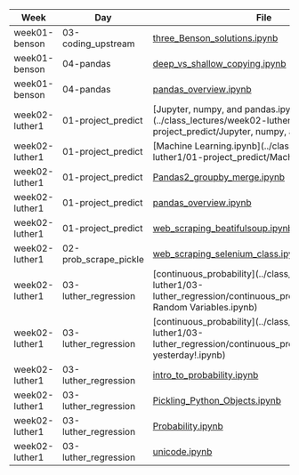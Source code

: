 | Week | Day | File | Line |
|------|-----|------|------|
| week01-benson | 03-coding_upstream | [three_Benson_solutions.ipynb](../class_lectures/week01-benson/03-coding_upstream/three_Benson_solutions.ipynb) | 1 |
| week01-benson | 04-pandas | [deep_vs_shallow_copying.ipynb](../class_lectures/week01-benson/04-pandas/deep_vs_shallow_copying.ipynb) | 2 |
| week01-benson | 04-pandas | [pandas_overview.ipynb](../class_lectures/week01-benson/04-pandas/pandas_overview.ipynb) | 3 |
| week02-luther1 | 01-project_predict | [Jupyter, numpy, and pandas.ipynb](../class_lectures/week02-luther1/01-project_predict/Jupyter, numpy, and pandas.ipynb) | 4 |
| week02-luther1 | 01-project_predict | [Machine Learning.ipynb](../class_lectures/week02-luther1/01-project_predict/Machine Learning.ipynb) | 5 |
| week02-luther1 | 01-project_predict | [Pandas2_groupby_merge.ipynb](../class_lectures/week02-luther1/01-project_predict/Pandas2_groupby_merge.ipynb) | 6 |
| week02-luther1 | 01-project_predict | [pandas_overview.ipynb](../class_lectures/week02-luther1/01-project_predict/pandas_overview.ipynb) | 7 |
| week02-luther1 | 01-project_predict | [web_scraping_beatifulsoup.ipynb](../class_lectures/week02-luther1/01-project_predict/web_scraping_beatifulsoup.ipynb) | 8 |
| week02-luther1 | 02-prob_scrape_pickle | [web_scraping_selenium_class.ipynb](../class_lectures/week02-luther1/02-prob_scrape_pickle/web_scraping_selenium_class.ipynb) | 9 |
| week02-luther1 | 03-luther_regression | [continuous_probability](../class_lectures/week02-luther1/03-luther_regression/continuous_probability/Continuous Random Variables.ipynb) | 10 |
| week02-luther1 | 03-luther_regression | [continuous_probability](../class_lectures/week02-luther1/03-luther_regression/continuous_probability/More from yesterday!.ipynb) | 11 |
| week02-luther1 | 03-luther_regression | [intro_to_probability.ipynb](../class_lectures/week02-luther1/03-luther_regression/intro_to_probability.ipynb) | 12 |
| week02-luther1 | 03-luther_regression | [Pickling_Python_Objects.ipynb](../class_lectures/week02-luther1/03-luther_regression/Pickling_Python_Objects.ipynb) | 13 |
| week02-luther1 | 03-luther_regression | [Probability.ipynb](../class_lectures/week02-luther1/03-luther_regression/Probability.ipynb) | 14 |
| week02-luther1 | 03-luther_regression | [unicode.ipynb](../class_lectures/week02-luther1/03-luther_regression/unicode.ipynb) | 15 |
